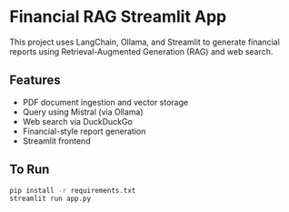 # Financial RAG Streamlit App

This project uses LangChain, Ollama, and Streamlit to generate financial reports using Retrieval-Augmented Generation (RAG) and web search.

## Features
- PDF document ingestion and vector storage
- Query using Mistral (via Ollama)
- Web search via DuckDuckGo
- Financial-style report generation
- Streamlit frontend

## To Run

```bash
pip install -r requirements.txt
streamlit run app.py
